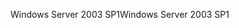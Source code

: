 <span data-ttu-id="2e2f0-101">Windows Server 2003 SP1</span><span class="sxs-lookup"><span data-stu-id="2e2f0-101">Windows Server 2003 SP1</span></span>